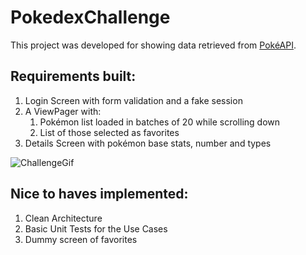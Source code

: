 # PokedexChallenge

This project was developed for showing data retrieved from [PokéAPI](https://pokeapi.co/).

## Requirements built:

1. Login Screen with form validation and a fake session
2. A ViewPager with:
   1. Pokémon list loaded in batches of 20 while scrolling down
   2. List of those selected as favorites
3. Details Screen with pokémon base stats, number and types

![ChallengeGif](https://raw.githubusercontent.com/ramruizni/PokedexChallenge/master/PokedexChallenge.gif)

## Nice to haves implemented:

1. Clean Architecture
2. Basic Unit Tests for the Use Cases
3. Dummy screen of favorites